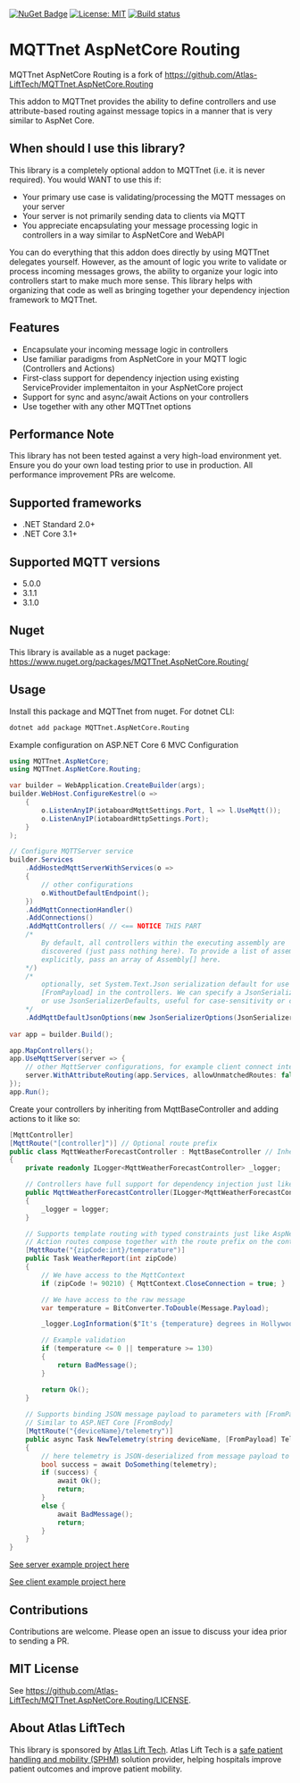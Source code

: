 ﻿[![NuGet Badge](https://buildstats.info/nuget/MQTTnet.AspNetCore.Routing)](https://www.nuget.org/packages/MQTTnet.AspNetCore.Routing)
[![License: MIT](https://img.shields.io/badge/License-MIT-brightgreen.svg)](https://github.com/Atlas-LiftTech/MQTTnet.AspNetCore.Routing/LICENSE)
[![Build status](https://ci.appveyor.com/api/projects/status/7m482221qoqvxq0j/branch/master?svg=true)](https://ci.appveyor.com/project/MaiKeBing/mqttnet-aspnetcore-routing/branch/master)

# MQTTnet AspNetCore Routing

MQTTnet AspNetCore Routing  is a fork of  https://github.com/Atlas-LiftTech/MQTTnet.AspNetCore.Routing

This addon to MQTTnet provides the ability to define controllers and use attribute-based routing against message topics in a manner that is very similar to AspNet Core.

## When should I use this library?

This library is a completely optional addon to MQTTnet (i.e. it is never required). You would WANT to use this if:

* Your primary use case is validating/processing the MQTT messages on your server
* Your server is not primarily sending data to clients via MQTT
* You appreciate encapsulating your message processing logic in controllers in a way similar to AspNetCore and WebAPI

You can do everything that this addon does directly by using MQTTnet delegates yourself.  However, as the amount of logic you write to validate or process incoming messages grows, the ability to organize your logic into controllers start to make much more sense.  This library helps with organizing that code as well as bringing together your dependency injection framework to MQTTnet.

## Features

* Encapsulate your incoming message logic in controllers
* Use familiar paradigms from AspNetCore in your MQTT logic (Controllers and Actions)
* First-class support for dependency injection using existing ServiceProvider implementaiton in your AspNetCore project
* Support for sync and async/await Actions on your controllers
* Use together with any other MQTTnet options

## Performance Note

This library has not been tested against a very high-load environment yet.  Ensure you do your own load testing prior to use in production.  All performance improvement PRs are welcome.

## Supported frameworks

* .NET Standard 2.0+
* .NET Core 3.1+

## Supported MQTT versions

* 5.0.0
* 3.1.1
* 3.1.0

## Nuget

This library is available as a nuget package: <https://www.nuget.org/packages/MQTTnet.AspNetCore.Routing/>

## Usage

Install this package and MQTTnet from nuget.
For dotnet CLI: 
```bash
dotnet add package MQTTnet.AspNetCore.Routing
```

Example configuration on ASP.NET Core 6 MVC Configuration

```csharp
using MQTTnet.AspNetCore;
using MQTTnet.AspNetCore.Routing;

var builder = WebApplication.CreateBuilder(args);
builder.WebHost.ConfigureKestrel(o =>
    {
        o.ListenAnyIP(iotaboardMqttSettings.Port, l => l.UseMqtt());
        o.ListenAnyIP(iotaboardHttpSettings.Port);
    }
);

// Configure MQTTServer service
builder.Services
    .AddHostedMqttServerWithServices(o =>
    {
        // other configurations
        o.WithoutDefaultEndpoint();
    })
    .AddMqttConnectionHandler()
    .AddConnections()
    .AddMqttControllers( // <== NOTICE THIS PART
    /*
        By default, all controllers within the executing assembly are
        discovered (just pass nothing here). To provide a list of assemblies
        explicitly, pass an array of Assembly[] here.
    */)
    /*
        optionally, set System.Text.Json serialization default for use with 
        [FromPayload] in the controllers. We can specify a JsonSerializerOptions
        or use JsonSerializerDefaults, useful for case-sensitivity or comment-handling
    */
    .AddMqttDefaultJsonOptions(new JsonSerializerOptions(JsonSerializerDefaults.Web)); 
    
var app = builder.Build();

app.MapControllers();
app.UseMqttServer(server => {  
    // other MqttServer configurations, for example client connect intercepts
    server.WithAttributeRouting(app.Services, allowUnmatchedRoutes: false);
});
app.Run();
```

Create your controllers by inheriting from MqttBaseController and adding actions to it like so:

```csharp
[MqttController]
[MqttRoute("[controller]")] // Optional route prefix
public class MqttWeatherForecastController : MqttBaseController // Inherit from MqttBaseController for convenience functions
{
	private readonly ILogger<MqttWeatherForecastController> _logger;

	// Controllers have full support for dependency injection just like AspNetCore controllers
	public MqttWeatherForecastController(ILogger<MqttWeatherForecastController> logger)
	{
		_logger = logger;
	}

	// Supports template routing with typed constraints just like AspNetCore
	// Action routes compose together with the route prefix on the controller level
	[MqttRoute("{zipCode:int}/temperature")]
	public Task WeatherReport(int zipCode)
	{
		// We have access to the MqttContext
		if (zipCode != 90210) { MqttContext.CloseConnection = true; }

		// We have access to the raw message
		var temperature = BitConverter.ToDouble(Message.Payload);

		_logger.LogInformation($"It's {temperature} degrees in Hollywood");

		// Example validation
		if (temperature <= 0 || temperature >= 130)
		{
			return BadMessage();
		}

		return Ok();
	}
	
	// Supports binding JSON message payload to parameters with [FromPayload] attribute,
	// Similar to ASP.NET Core [FromBody]
	[MqttRoute("{deviceName}/telemetry")]
	public async Task NewTelemetry(string deviceName, [FromPayload] Telemetry telemetry)
	{
	    // here telemetry is JSON-deserialized from message payload to type Telemetry
		bool success = await DoSomething(telemetry);
		if (success) {
		    await Ok();
		    return;
		}
		else {
		    await BadMessage();
		    return;
		}
	}
}
```

[See server example project here](https://github.com/IoTSharp/MQTTnet.AspNetCore.Routing/tree/master/ExampleServer)

[See client example project here](https://github.com/IoTSharp/MQTTnet.AspNetCore.Routing/tree/master/ExampleClient)

## Contributions

Contributions are welcome. Please open an issue to discuss your idea prior to sending a PR.

## MIT License

See https://github.com/Atlas-LiftTech/MQTTnet.AspNetCore.Routing/LICENSE.

## About Atlas LiftTech

This library is sponsored by [Atlas Lift Tech](https://atlaslifttech.com/).  Atlas Lift Tech is a [safe patient handling and mobility (SPHM)](https://atlaslifttech.com/program-management/) solution provider, helping hospitals improve patient outcomes and improve patient mobility.
